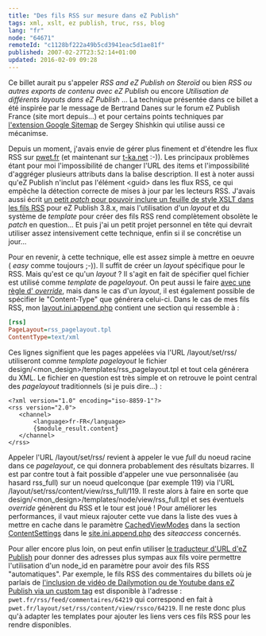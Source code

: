 ```yaml
---
title: "Des fils RSS sur mesure dans eZ Publish"
tags: xml, xslt, ez publish, truc, rss, blog
lang: "fr"
node: "64671"
remoteId: "c1128bf222a49b5cd3941eac5d1ae81f"
published: 2007-02-27T23:52:14+01:00
updated: 2016-02-09 09:28
---
```

 
Ce billet aurait pu s'appeler *RSS and eZ Publish on Steroïd* ou bien *RSS ou
autres exports de contenu avec eZ Publish* ou encore *Utilisation de différents
layouts dans eZ Publish* … La technique présentée dans ce billet a été
inspirée par le message de Bertrand Danes sur le forum eZ Publish
France (site mort depuis…)
et pour certains points techniques par [l'extension Google
Sitemap](http://ez.no/community/contribs/template_plugins/googlesitemaps_extension)
de Sergey Shishkin qui utilise aussi ce mécanimse.
 
Depuis un moment, j'avais envie de gérer plus finement et d'étendre les flux RSS
sur [pwet.fr](/) (et maintenant sur [t-ka.net](http://t-ka.net/blog) :-)). Les
principaux problèmes étant pour moi l'impossibilité de changer l'URL des items
et l'impossibilité d'aggréger plusieurs attributs dans la balise description. Il
est à noter aussi qu'eZ Publish n'inclut pas l'élément &lt;guid&gt; dans les
flux RSS, ce qui empêche la détection correcte de mises à jour par les lecteurs
RSS. J'avais aussi écrit [un petit *patch* pour pouvoir inclure un feuille de
style XSLT dans les fils RSS](http://issues.ez.no/9097) pour eZ Publish 3.8.x,
mais l'utilisation d'un *layout* et du système de *template* pour créer des fils
RSS rend complètement obsolète le *patch* en question… Et puis j'ai un petit
projet personnel en tête qui devrait utiliser assez intensivement cette
technique, enfin si il se concrétise un jour…

 
Pour en revenir, à cette technique, elle est assez simple à mettre en oeuvre (
*easy* comme toujours ;-)). Il suffit de créer un *layout* spécifique pour le
RSS. Mais qu'est ce qu'un *layout* ? Il s'agit en fait de spécifier quel fichier
est utilisé comme *template* de *pagelayout*. On peut aussi le faire [avec une
règle d'
*override*](http://ez.no/doc/ez_publish/technical_manual/3_8/reference/template_override_conditions),
mais dans le cas d'un *layout*, il est également possible de spécifier le
&quot;Content-Type&quot; que générera celui-ci. Dans le cas de mes fils RSS, mon
[layout.ini.append.php](http://ez.no/doc/ez_publish/technical_manual/3_8/reference/configuration_files/layout_ini)
contient une section qui ressemble à :

 ``` ini
[rss]
PageLayout=rss_pagelayout.tpl
ContentType=text/xml
```

 
Ces lignes signifient que les pages appelées via l'URL /layout/set/rss/ utiliseront comme *template pagelayout* le fichier design/&lt;mon_design&gt;/templates/rss_pagelayout.tpl et tout cela générera du XML. Le fichier en question est très simple et on retrouve le point central des *pagelayout* traditionnels (si je puis dire…) :

 ```
<?xml version="1.0" encoding="iso-8859-1"?>
<rss version="2.0">
    <channel>
        <language>fr-FR</language>
        {$module_result.content}
    </channel>
</rss>
```
 
Appeler l'URL /layout/set/rss/ revient à appeler le vue *full* du noeud racine
dans ce *pagelayout*, ce qui donnera probablement des résultats bizarres. Il est
par contre tout à fait possible d'appeler une vue personnalisée (au hasard
rss_full) sur un noeud quelconque (par exemple 119) via l'URL
/layout/set/rss/content/view/rss_full/119. Il reste alors à faire en sorte que
design/&lt;mon_design&gt;/templates/node/view/rss_full.tpl et ses éventuels
*override* génèrent du RSS et le tour est joué ! Pour améliorer les
performances, il vaut mieux rajouter cette vue dans la liste des vues à mettre
en cache dans le paramètre
[CachedViewModes](http://ez.no/doc/ez_publish/technical_manual/3_8/reference/configuration_files/site_ini/contentsettings/cachedviewmodes)
dans la section
[ContentSettings](http://ez.no/doc/ez_publish/technical_manual/3_8/reference/configuration_files/site_ini/contentsettings)
dans le
[site.ini.append.php](http://ez.no/doc/ez_publish/technical_manual/3_8/reference/configuration_files/site_ini)
des *siteaccess* concernés.

 
Pour aller encore plus loin, on peut enfin utiliser [le traducteur d'URL d'eZ
Publish](http://ez.no/doc/ez_publish/technical_manual/3_8/concepts_and_basics/url_translation#eztoc23773_2_2)
pour donner des adresses plus sympas aux fils voire permettre l'utilisation d'un
node_id en paramètre pour avoir des fils RSS &quot;automatiques&quot;. Par
exemple, le fils RSS des commentaires du billets où je parlais de [l'inclusion
de vidéo de Dailymotion ou de Youtube dans eZ Publish via un custom
tag](/post/inclure-une-video-de-dailymotion-youtube-ou-autre-dans-ez-publish)
est disponible à l'adresse :
`pwet.fr/rss/feed/commentaires/64219`
qui correspond en fait à `pwet.fr/layout/set/rss/content/view/rssco/64219`.
Il ne reste donc plus qu'à adapter les templates pour ajouter les liens vers ces
fils RSS pour les rendre disponibles.
